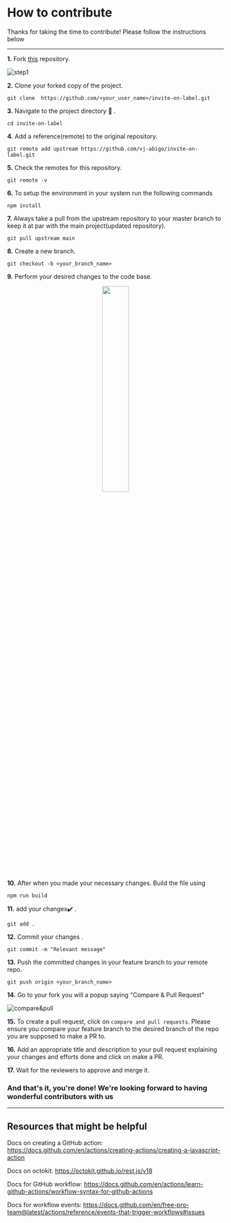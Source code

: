  # How to contribute
 
Thanks for taking the time to contribute! Please follow the instructions below

------------------------------------------------------------------------------

**1.**  Fork [this](https://github.com/vj-abigo/invite-on-label.git) repository.

![step1](https://user-images.githubusercontent.com/72425181/122670266-be43ee80-d1de-11eb-9330-8d07ce2bd7ab.png)


**2.**  Clone your forked copy of the project.

```
git clone  https://github.com/<your_user_name>/invite-on-label.git
```

**3.** Navigate to the project directory :file_folder: .

```
cd invite-on-label
```

**4.** Add a reference(remote) to the original repository.

```
git remote add upstream https://github.com/vj-abigo/invite-on-label.git 
```

**5.** Check the remotes for this repository.

```
git remote -v
```
**6.** To setup the environment in your system run the following commands
```
npm install
```
**7.** Always take a pull from the upstream repository to your master branch to keep it at par with the main project(updated repository).

```
git pull upstream main
```

**8.** Create a new branch.

```
git checkout -b <your_branch_name>
```

**9.** Perform your desired changes to the code base.

<p align="center"><img width=35% src="https://media2.giphy.com/media/L1R1tvI9svkIWwpVYr/giphy.gif?cid=ecf05e47pzi2rpig0vc8pjusra8hiai1b91zgiywvbubu9vu&rid=giphy.gif"></p>

**10.** After when you made your necessary changes. Build the file using
```
npm run build
```
**11.** add your changes:heavy_check_mark: .

```
git add . 
```

**12.** Commit your changes .

```
git commit -m "Relevant message"
```

**13.** Push the committed changes in your feature branch to your remote repo.

```
git push origin <your_branch_name>
```
**14.** Go to your fork you will a popup saying "Compare & Pull Request"

![compare&pull](https://user-images.githubusercontent.com/43697446/134040805-c114ccf9-aa14-427e-b01f-8dcb2f58ef94.png)

**15.** To create a pull request, click on `compare and pull requests`. Please ensure you compare your feature branch to the desired branch of the repo you are supposed to make a PR to.


**16.** Add an appropriate title and description to your pull request explaining your changes and efforts done and click on make a PR.

**17.** Wait for the reviewers to approve and merge it.

### And that's it, you're done! We're looking forward to having wonderful contributors with us
----------------------------------------------------------------------------------------

## Resources that might be helpful


Docs on creating a GitHub action: https://docs.github.com/en/actions/creating-actions/creating-a-javascript-action

Docs on octokit: https://octokit.github.io/rest.js/v18

Docs for GitHub workflow: https://docs.github.com/en/actions/learn-github-actions/workflow-syntax-for-github-actions

Docs for workflow events: https://docs.github.com/en/free-pro-team@latest/actions/reference/events-that-trigger-workflows#issues
